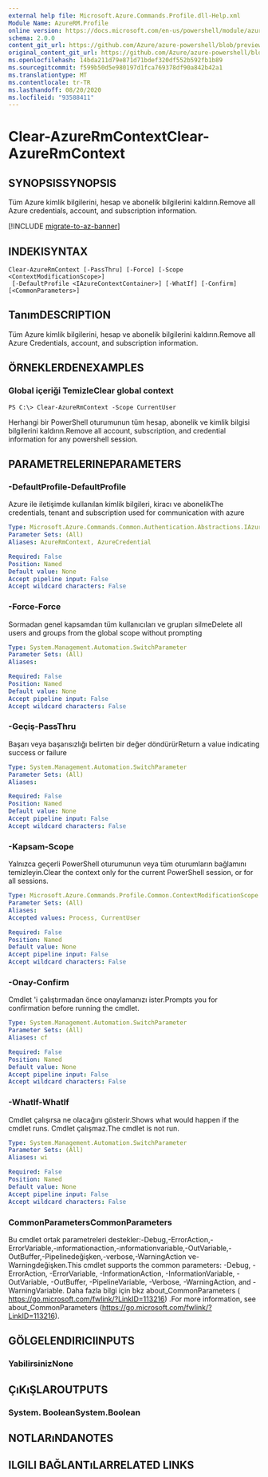 ```yaml
---
external help file: Microsoft.Azure.Commands.Profile.dll-Help.xml
Module Name: AzureRM.Profile
online version: https://docs.microsoft.com/en-us/powershell/module/azurerm.profile/clear-azurermcontext
schema: 2.0.0
content_git_url: https://github.com/Azure/azure-powershell/blob/preview/src/ResourceManager/Profile/Commands.Profile/help/Clear-AzureRmContext.md
original_content_git_url: https://github.com/Azure/azure-powershell/blob/preview/src/ResourceManager/Profile/Commands.Profile/help/Clear-AzureRmContext.md
ms.openlocfilehash: 14bda211d79e871d71bdef320df552b592fb1b89
ms.sourcegitcommit: f599b50d5e980197d1fca769378df90a842b42a1
ms.translationtype: MT
ms.contentlocale: tr-TR
ms.lasthandoff: 08/20/2020
ms.locfileid: "93588411"
---
```

# <span data-ttu-id="05eb1-101">Clear-AzureRmContext</span><span class="sxs-lookup"><span data-stu-id="05eb1-101">Clear-AzureRmContext</span></span>

## <span data-ttu-id="05eb1-102">SYNOPSIS</span><span class="sxs-lookup"><span data-stu-id="05eb1-102">SYNOPSIS</span></span>
<span data-ttu-id="05eb1-103">Tüm Azure kimlik bilgilerini, hesap ve abonelik bilgilerini kaldırın.</span><span class="sxs-lookup"><span data-stu-id="05eb1-103">Remove all Azure credentials, account, and subscription information.</span></span>

[!INCLUDE [migrate-to-az-banner](../../includes/migrate-to-az-banner.md)]

## <span data-ttu-id="05eb1-104">INDEKI</span><span class="sxs-lookup"><span data-stu-id="05eb1-104">SYNTAX</span></span>

```
Clear-AzureRmContext [-PassThru] [-Force] [-Scope <ContextModificationScope>]
 [-DefaultProfile <IAzureContextContainer>] [-WhatIf] [-Confirm] [<CommonParameters>]
```

## <span data-ttu-id="05eb1-105">Tanım</span><span class="sxs-lookup"><span data-stu-id="05eb1-105">DESCRIPTION</span></span>
<span data-ttu-id="05eb1-106">Tüm Azure kimlik bilgilerini, hesap ve abonelik bilgilerini kaldırın.</span><span class="sxs-lookup"><span data-stu-id="05eb1-106">Remove all Azure Credentials, account, and subscription information.</span></span>

## <span data-ttu-id="05eb1-107">ÖRNEKLERDEN</span><span class="sxs-lookup"><span data-stu-id="05eb1-107">EXAMPLES</span></span>

### <span data-ttu-id="05eb1-108">Global içeriği Temizle</span><span class="sxs-lookup"><span data-stu-id="05eb1-108">Clear global context</span></span>
```
PS C:\> Clear-AzureRmContext -Scope CurrentUser
```

<span data-ttu-id="05eb1-109">Herhangi bir PowerShell oturumunun tüm hesap, abonelik ve kimlik bilgisi bilgilerini kaldırın.</span><span class="sxs-lookup"><span data-stu-id="05eb1-109">Remove all account, subscription, and credential information for any powershell session.</span></span>

## <span data-ttu-id="05eb1-110">PARAMETRELERINE</span><span class="sxs-lookup"><span data-stu-id="05eb1-110">PARAMETERS</span></span>

### <span data-ttu-id="05eb1-111">-DefaultProfile</span><span class="sxs-lookup"><span data-stu-id="05eb1-111">-DefaultProfile</span></span>
<span data-ttu-id="05eb1-112">Azure ile iletişimde kullanılan kimlik bilgileri, kiracı ve abonelik</span><span class="sxs-lookup"><span data-stu-id="05eb1-112">The credentials, tenant and subscription used for communication with azure</span></span>

```yaml
Type: Microsoft.Azure.Commands.Common.Authentication.Abstractions.IAzureContextContainer
Parameter Sets: (All)
Aliases: AzureRmContext, AzureCredential

Required: False
Position: Named
Default value: None
Accept pipeline input: False
Accept wildcard characters: False
```

### <span data-ttu-id="05eb1-113">-Force</span><span class="sxs-lookup"><span data-stu-id="05eb1-113">-Force</span></span>
<span data-ttu-id="05eb1-114">Sormadan genel kapsamdan tüm kullanıcıları ve grupları silme</span><span class="sxs-lookup"><span data-stu-id="05eb1-114">Delete all users and groups from the global scope without prompting</span></span>

```yaml
Type: System.Management.Automation.SwitchParameter
Parameter Sets: (All)
Aliases:

Required: False
Position: Named
Default value: None
Accept pipeline input: False
Accept wildcard characters: False
```

### <span data-ttu-id="05eb1-115">-Geçiş</span><span class="sxs-lookup"><span data-stu-id="05eb1-115">-PassThru</span></span>
<span data-ttu-id="05eb1-116">Başarı veya başarısızlığı belirten bir değer döndürür</span><span class="sxs-lookup"><span data-stu-id="05eb1-116">Return a value indicating success or failure</span></span>

```yaml
Type: System.Management.Automation.SwitchParameter
Parameter Sets: (All)
Aliases:

Required: False
Position: Named
Default value: None
Accept pipeline input: False
Accept wildcard characters: False
```

### <span data-ttu-id="05eb1-117">-Kapsam</span><span class="sxs-lookup"><span data-stu-id="05eb1-117">-Scope</span></span>
<span data-ttu-id="05eb1-118">Yalnızca geçerli PowerShell oturumunun veya tüm oturumların bağlamını temizleyin.</span><span class="sxs-lookup"><span data-stu-id="05eb1-118">Clear the context only for the current PowerShell session, or for all sessions.</span></span>

```yaml
Type: Microsoft.Azure.Commands.Profile.Common.ContextModificationScope
Parameter Sets: (All)
Aliases:
Accepted values: Process, CurrentUser

Required: False
Position: Named
Default value: None
Accept pipeline input: False
Accept wildcard characters: False
```

### <span data-ttu-id="05eb1-119">-Onay</span><span class="sxs-lookup"><span data-stu-id="05eb1-119">-Confirm</span></span>
<span data-ttu-id="05eb1-120">Cmdlet 'i çalıştırmadan önce onaylamanızı ister.</span><span class="sxs-lookup"><span data-stu-id="05eb1-120">Prompts you for confirmation before running the cmdlet.</span></span>

```yaml
Type: System.Management.Automation.SwitchParameter
Parameter Sets: (All)
Aliases: cf

Required: False
Position: Named
Default value: None
Accept pipeline input: False
Accept wildcard characters: False
```

### <span data-ttu-id="05eb1-121">-WhatIf</span><span class="sxs-lookup"><span data-stu-id="05eb1-121">-WhatIf</span></span>
<span data-ttu-id="05eb1-122">Cmdlet çalışırsa ne olacağını gösterir.</span><span class="sxs-lookup"><span data-stu-id="05eb1-122">Shows what would happen if the cmdlet runs.</span></span>
<span data-ttu-id="05eb1-123">Cmdlet çalışmaz.</span><span class="sxs-lookup"><span data-stu-id="05eb1-123">The cmdlet is not run.</span></span>

```yaml
Type: System.Management.Automation.SwitchParameter
Parameter Sets: (All)
Aliases: wi

Required: False
Position: Named
Default value: None
Accept pipeline input: False
Accept wildcard characters: False
```

### <span data-ttu-id="05eb1-124">CommonParameters</span><span class="sxs-lookup"><span data-stu-id="05eb1-124">CommonParameters</span></span>
<span data-ttu-id="05eb1-125">Bu cmdlet ortak parametreleri destekler:-Debug,-ErrorAction,-ErrorVariable,-ınformationaction,-ınformationvariable,-OutVariable,-OutBuffer,-Pipelinedeğişken,-verbose,-WarningAction ve-Warningdeğişken.</span><span class="sxs-lookup"><span data-stu-id="05eb1-125">This cmdlet supports the common parameters: -Debug, -ErrorAction, -ErrorVariable, -InformationAction, -InformationVariable, -OutVariable, -OutBuffer, -PipelineVariable, -Verbose, -WarningAction, and -WarningVariable.</span></span> <span data-ttu-id="05eb1-126">Daha fazla bilgi için bkz about_CommonParameters ( https://go.microsoft.com/fwlink/?LinkID=113216) .</span><span class="sxs-lookup"><span data-stu-id="05eb1-126">For more information, see about_CommonParameters (https://go.microsoft.com/fwlink/?LinkID=113216).</span></span>

## <span data-ttu-id="05eb1-127">GÖLGELENDIRICI</span><span class="sxs-lookup"><span data-stu-id="05eb1-127">INPUTS</span></span>

### <span data-ttu-id="05eb1-128">Yabilirsiniz</span><span class="sxs-lookup"><span data-stu-id="05eb1-128">None</span></span>

## <span data-ttu-id="05eb1-129">ÇıKıŞLAR</span><span class="sxs-lookup"><span data-stu-id="05eb1-129">OUTPUTS</span></span>

### <span data-ttu-id="05eb1-130">System. Boolean</span><span class="sxs-lookup"><span data-stu-id="05eb1-130">System.Boolean</span></span>

## <span data-ttu-id="05eb1-131">NOTLARıNDA</span><span class="sxs-lookup"><span data-stu-id="05eb1-131">NOTES</span></span>

## <span data-ttu-id="05eb1-132">ILGILI BAĞLANTıLAR</span><span class="sxs-lookup"><span data-stu-id="05eb1-132">RELATED LINKS</span></span>
